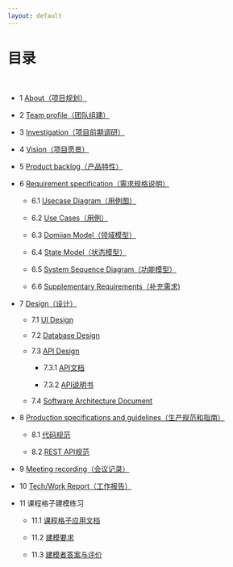 ```yaml
---
layout: default
---
```


# [](#TOC)目录

&nbsp;&nbsp; 

* 1 [About（项目规划）](https://github.com/SYSU-BronzeTiki/Documents/blob/master/doc/About.md)

* 2 [Team profile（团队组建）](https://github.com/SYSU-BronzeTiki/Documents/blob/master/doc/Team%20profile.md)

* 3 [Investigation（项目前期调研）](https://github.com/SYSU-BronzeTiki/Documents/blob/master/doc/Investigation.md)

* 4 [Vision（项目愿景）](https://github.com/SYSU-BronzeTiki/Documents/blob/master/doc/Vision.md)

* 5 [Product backlog（产品特性）](https://github.com/SYSU-BronzeTiki/Documents/blob/master/doc/Product%20Backlog.md)

* 6 [Requirement specification（需求规格说明）](https://github.com/SYSU-BronzeTiki/Documents/blob/master/doc/Requirement%20specification.md)

  + 6.1 [Usecase Diagram（用例图）](https://github.com/SYSU-BronzeTiki/Documents/blob/master/doc/Requirement%20specification.md#23-%E7%94%A8%E4%BE%8B%E5%88%86%E6%9E%90)

  + 6.2 [Use Cases（用例）](https://github.com/SYSU-BronzeTiki/Documents/blob/master/doc/Requirement%20specification.md#231-%E4%BD%BF%E7%94%A8-ui-free%E9%A3%8E%E6%A0%BC%E7%BC%96%E5%88%B6%E4%B8%80%E4%B8%AA%E5%AE%8C%E6%95%B4%E7%9A%84%E7%94%A8%E6%88%B7%E7%9B%AE%E6%A0%87%E7%BA%A7%E5%88%AB%E7%94%A8%E4%BE%8B)

  + 6.3 [Domiian Model（领域模型）](https://github.com/SYSU-BronzeTiki/Documents/blob/master/doc/Requirement%20specification.md#24-%E9%A2%86%E5%9F%9F%E5%BB%BA%E6%A8%A1)

  + 6.4 [State Model（状态模型）](https://github.com/SYSU-BronzeTiki/Documents/blob/master/doc/Requirement%20specification.md#25-%E7%8A%B6%E6%80%81%E6%A8%A1%E5%9E%8B)

  + 6.5 [System Sequence Diagram（功能模型）](https://github.com/SYSU-BronzeTiki/Documents/blob/master/doc/Requirement%20specification.md#26-%E7%B3%BB%E7%BB%9F%E5%8A%9F%E8%83%BD%E6%A8%A1%E5%9E%8B)

  + 6.6 [Supplementary Requirements（补充需求)](https://github.com/SYSU-BronzeTiki/Documents/blob/master/doc/%E8%A1%A5%E5%85%85%E6%80%A7%E8%A7%84%E6%A0%BC%E8%AF%B4%E6%98%8E.md)

* 7 [Design（设计）](https://github.com/SYSU-BronzeTiki/Documents/blob/master/doc/Design.md)

  + 7.1 [UI Design](https://github.com/SYSU-BronzeTiki/Documents/blob/master/doc/Design.md#1-ui%E8%AE%BE%E8%AE%A1)

  + 7.2 [Database Design](https://github.com/SYSU-BronzeTiki/Documents/blob/master/doc/Design.md#2-%E6%95%B0%E6%8D%AE%E5%BA%93%E8%AE%BE%E8%AE%A1)

  + 7.3 [API Design](https://github.com/SYSU-BronzeTiki/Documents/blob/master/doc/Design.md#3-api%E8%AE%BE%E8%AE%A1)

    - 7.3.1 [API文档](https://bronzetiki.docs.apiary.io/#reference)

    - 7.3.2 [API说明书](https://www.showdoc.cc/web/#/67895844684111)

  + 7.4 [Software Architecture Document](https://github.com/SYSU-BronzeTiki/Documents/blob/master/doc/Software_Architecture_Document.md)

* 8 [Production specifications and guidelines（生产规范和指南）](https://github.com/SYSU-BronzeTiki/Documents/blob/master/doc/Production%20specifications%20and%20guidelines.md)

  + 8.1 [代码规范](https://github.com/SYSU-BronzeTiki/Documents/blob/master/doc/Production%20specifications%20and%20guidelines.md#2-%E4%BB%A3%E7%A0%81%E8%A7%84%E8%8C%83)

  + 8.2 [REST API规范](https://github.com/SYSU-BronzeTiki/Documents/blob/master/doc/Production%20specifications%20and%20guidelines.md#3-rest-api%E8%AE%BE%E8%AE%A1%E8%A7%84%E8%8C%83)

* 9 [Meeting recording（会议记录）](https://github.com/SYSU-BronzeTiki/Documents/blob/master/doc/Meeting%20recording.md)

* 10 [Tech/Work Report（工作报告）](https://github.com/SYSU-BronzeTiki/Documents/blob/master/doc/Tech%26Work%20report)

* 11 课程格子建模练习

  * 11.1 [课程格子应用文档](https://github.com/SYSU-BronzeTiki/Documents/blob/master/doc/%E8%AF%BE%E7%A8%8B%E6%A0%BC%E5%AD%90%E6%96%87%E6%A1%A3%E7%BB%83%E4%B9%A0.md#%E8%AF%BE%E7%A8%8B%E6%A0%BC%E5%AD%90)

  * 11.2 [建模要求](https://github.com/SYSU-BronzeTiki/Documents/blob/master/doc/%E8%AF%BE%E7%A8%8B%E6%A0%BC%E5%AD%90%E6%96%87%E6%A1%A3%E7%BB%83%E4%B9%A0.md#%E5%BB%BA%E6%A8%A1%E8%A6%81%E6%B1%82)

  * 11.3 [建模者答案与评价](https://github.com/SYSU-BronzeTiki/Documents/blob/master/doc/%E5%BB%BA%E6%A8%A1%E8%80%85URL%E5%8F%8A%E8%AF%84%E4%BB%B7.md)
